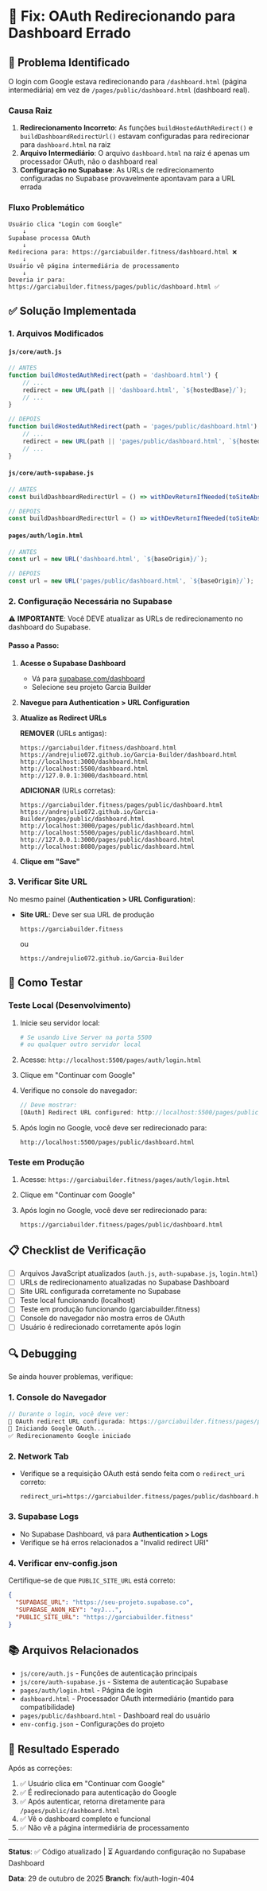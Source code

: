 # 🔧 Fix: OAuth Redirecionando para Dashboard Errado

## 🔴 Problema Identificado

O login com Google estava redirecionando para `/dashboard.html` (página intermediária) em vez de `/pages/public/dashboard.html` (dashboard real).

### Causa Raiz

1. **Redirecionamento Incorreto**: As funções `buildHostedAuthRedirect()` e `buildDashboardRedirectUrl()` estavam configuradas para redirecionar para `dashboard.html` na raiz
2. **Arquivo Intermediário**: O arquivo `dashboard.html` na raiz é apenas um processador OAuth, não o dashboard real
3. **Configuração no Supabase**: As URLs de redirecionamento configuradas no Supabase provavelmente apontavam para a URL errada

### Fluxo Problemático

```
Usuário clica "Login com Google"
    ↓
Supabase processa OAuth
    ↓
Redireciona para: https://garciabuilder.fitness/dashboard.html ❌
    ↓
Usuário vê página intermediária de processamento
    ↓
Deveria ir para: https://garciabuilder.fitness/pages/public/dashboard.html ✅
```

## ✅ Solução Implementada

### 1. Arquivos Modificados

#### `js/core/auth.js`
```javascript
// ANTES
function buildHostedAuthRedirect(path = 'dashboard.html') {
    // ...
    redirect = new URL(path || 'dashboard.html', `${hostedBase}/`);
    // ...
}

// DEPOIS
function buildHostedAuthRedirect(path = 'pages/public/dashboard.html') {
    // ...
    redirect = new URL(path || 'pages/public/dashboard.html', `${hostedBase}/`);
    // ...
}
```

#### `js/core/auth-supabase.js`
```javascript
// ANTES
const buildDashboardRedirectUrl = () => withDevReturnIfNeeded(toSiteAbsoluteUrl('dashboard.html'));

// DEPOIS
const buildDashboardRedirectUrl = () => withDevReturnIfNeeded(toSiteAbsoluteUrl('pages/public/dashboard.html'));
```

#### `pages/auth/login.html`
```javascript
// ANTES
const url = new URL('dashboard.html', `${baseOrigin}/`);

// DEPOIS
const url = new URL('pages/public/dashboard.html', `${baseOrigin}/`);
```

### 2. Configuração Necessária no Supabase

⚠️ **IMPORTANTE**: Você DEVE atualizar as URLs de redirecionamento no dashboard do Supabase.

#### Passo a Passo:

1. **Acesse o Supabase Dashboard**
   - Vá para [supabase.com/dashboard](https://supabase.com/dashboard)
   - Selecione seu projeto Garcia Builder

2. **Navegue para Authentication > URL Configuration**

3. **Atualize as Redirect URLs**

   **REMOVER** (URLs antigas):
   ```
   https://garciabuilder.fitness/dashboard.html
   https://andrejulio072.github.io/Garcia-Builder/dashboard.html
   http://localhost:3000/dashboard.html
   http://localhost:5500/dashboard.html
   http://127.0.0.1:3000/dashboard.html
   ```

   **ADICIONAR** (URLs corretas):
   ```
   https://garciabuilder.fitness/pages/public/dashboard.html
   https://andrejulio072.github.io/Garcia-Builder/pages/public/dashboard.html
   http://localhost:3000/pages/public/dashboard.html
   http://localhost:5500/pages/public/dashboard.html
   http://127.0.0.1:3000/pages/public/dashboard.html
   http://localhost:8080/pages/public/dashboard.html
   ```

4. **Clique em "Save"**

### 3. Verificar Site URL

No mesmo painel (**Authentication > URL Configuration**):

- **Site URL**: Deve ser sua URL de produção
  ```
  https://garciabuilder.fitness
  ```
  ou
  ```
  https://andrejulio072.github.io/Garcia-Builder
  ```

## 🧪 Como Testar

### Teste Local (Desenvolvimento)

1. Inicie seu servidor local:
   ```bash
   # Se usando Live Server na porta 5500
   # ou qualquer outro servidor local
   ```

2. Acesse: `http://localhost:5500/pages/auth/login.html`

3. Clique em "Continuar com Google"

4. Verifique no console do navegador:
   ```javascript
   // Deve mostrar:
   [OAuth] Redirect URL configured: http://localhost:5500/pages/public/dashboard.html?devReturn=...
   ```

5. Após login no Google, você deve ser redirecionado para:
   ```
   http://localhost:5500/pages/public/dashboard.html
   ```

### Teste em Produção

1. Acesse: `https://garciabuilder.fitness/pages/auth/login.html`

2. Clique em "Continuar com Google"

3. Após login no Google, você deve ser redirecionado para:
   ```
   https://garciabuilder.fitness/pages/public/dashboard.html
   ```

## 📋 Checklist de Verificação

- [ ] Arquivos JavaScript atualizados (`auth.js`, `auth-supabase.js`, `login.html`)
- [ ] URLs de redirecionamento atualizadas no Supabase Dashboard
- [ ] Site URL configurada corretamente no Supabase
- [ ] Teste local funcionando (localhost)
- [ ] Teste em produção funcionando (garciabuilder.fitness)
- [ ] Console do navegador não mostra erros de OAuth
- [ ] Usuário é redirecionado corretamente após login

## 🔍 Debugging

Se ainda houver problemas, verifique:

### 1. Console do Navegador

```javascript
// Durante o login, você deve ver:
🔗 OAuth redirect URL configurada: https://garciabuilder.fitness/pages/public/dashboard.html
🚀 Iniciando Google OAuth...
✅ Redirecionamento Google iniciado
```

### 2. Network Tab

- Verifique se a requisição OAuth está sendo feita com o `redirect_uri` correto:
  ```
  redirect_uri=https://garciabuilder.fitness/pages/public/dashboard.html
  ```

### 3. Supabase Logs

- No Supabase Dashboard, vá para **Authentication > Logs**
- Verifique se há erros relacionados a "Invalid redirect URI"

### 4. Verificar env-config.json

Certifique-se de que `PUBLIC_SITE_URL` está correto:

```json
{
  "SUPABASE_URL": "https://seu-projeto.supabase.co",
  "SUPABASE_ANON_KEY": "eyJ...",
  "PUBLIC_SITE_URL": "https://garciabuilder.fitness"
}
```

## 📚 Arquivos Relacionados

- `js/core/auth.js` - Funções de autenticação principais
- `js/core/auth-supabase.js` - Sistema de autenticação Supabase
- `pages/auth/login.html` - Página de login
- `dashboard.html` - Processador OAuth intermediário (mantido para compatibilidade)
- `pages/public/dashboard.html` - Dashboard real do usuário
- `env-config.json` - Configurações do projeto

## 🎯 Resultado Esperado

Após as correções:

1. ✅ Usuário clica em "Continuar com Google"
2. ✅ É redirecionado para autenticação do Google
3. ✅ Após autenticar, retorna diretamente para `/pages/public/dashboard.html`
4. ✅ Vê o dashboard completo e funcional
5. ✅ Não vê a página intermediária de processamento

---

**Status**: ✅ Código atualizado | ⏳ Aguardando configuração no Supabase Dashboard

**Data**: 29 de outubro de 2025
**Branch**: fix/auth-login-404
